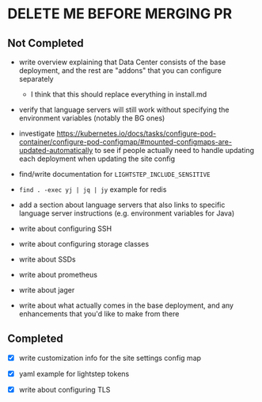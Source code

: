 # DELETE ME BEFORE MERGING PR

## Not Completed

- write overview explaining that Data Center consists of the base deployment, and the rest are "addons" that you can configure separately

  - I think that this should replace everything in install.md

- verify that language servers will still work without specifying the environment variables (notably the BG ones)

- investigate https://kubernetes.io/docs/tasks/configure-pod-container/configure-pod-configmap/#mounted-configmaps-are-updated-automatically to see if people actually need to handle updating each deployment when updating the site config

- find/write documentation for `LIGHTSTEP_INCLUDE_SENSITIVE`

- `find . -exec yj | jq | jy` example for redis

- add a section about language servers that also links to specific language server instructions (e.g. environment variables for Java)

- write about configuring SSH

- write about configuring storage classes

- write about SSDs

- write about prometheus

- write about jager

- write about what actually comes in the base deployment, and any enhancements that you'd like to make from there

## Completed

- [x] write customization info for the site settings config map

- [x] yaml example for lightstep tokens

- [x] write about configuring TLS
